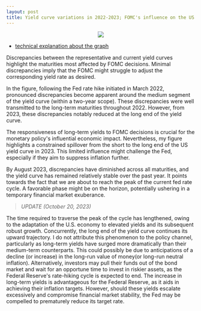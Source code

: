 ```yaml
---
layout: post
title: Yield curve variations in 2022-2023; FOMC's influence on the US yield curve and the approaching peak of the Fed rate cycle
---
```


<p style="text-align: center;">
  <a href="url"><img src="https://econpreference.github.io/images/2023-10-7-uprising.gif"></a>
</p>

- [technical explanation about the graph](https://econpreference.github.io/dyn_yields/)

Discrepancies between the representative and current yield curves highlight the maturities most affected by FOMC decisions. Minimal discrepancies imply that the FOMC might struggle to adjust the corresponding yield rate as desired.

In the figure, following the Fed rate hike initiated in March 2022, pronounced discrepancies become apparent around the medium segment of the yield curve (within a two-year scope). These discrepancies were well transmitted to the long-term maturities throughout 2022. However, from 2023, these discrepancies notably reduced at the long end of the yield curve.

The responsiveness of long-term yields to FOMC decisions is crucial for the monetary policy's influential economic impact. Nevertheless, my figure highlights a constrained spillover from the short to the long end of the US yield curve in 2023. This limited influence might challenge the Fed, especially if they aim to suppress inflation further.

By August 2023, discrepancies have diminished across all maturities, and the yield curve has remained relatively stable over the past year. It points towards the fact that we are about to reach the peak of the current fed rate cycle. A favorable phase might be on the horizon, potentially ushering in a temporary financial market exuberance.

> _UPDATE (October 20, 2023)_

The time required to traverse the peak of the cycle has lengthened, owing to the adaptation of the U.S. economy to elevated yields and its subsequent robust growth. Concurrently, the long end of the yield curve continues its upward trajectory. I do not attribute this phenomenon to the policy channel, particularly as long-term yields have surged more dramatically than their medium-term counterparts. This could possibly be due to anticipations of a decline (or increase) in the long-run value of money(or long-run neutral inflation). Alternatively, investors may pull their funds out of the bond market and wait for an opportune time to invest in riskier assets, as the Federal Reserve's rate-hiking cycle is expected to end. The increase in long-term yields is advantageous for the Federal Reserve, as it aids in achieving their inflation targets. However, should these yields escalate excessively and compromise financial market stability, the Fed may be compelled to prematurely reduce its target rate.

